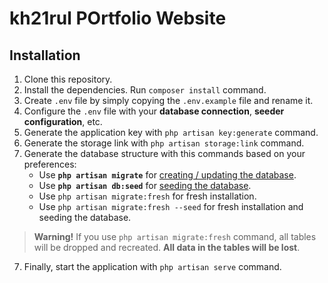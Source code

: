 # kh21rul POrtfolio Website

## Installation

1. Clone this repository.
2. Install the dependencies. Run `composer install` command.
3. Create `.env` file by simply copying the `.env.example` file and rename it.
4. Configure the `.env` file with your **database connection**, **seeder configuration**, etc.
5. Generate the application key with `php artisan key:generate` command.
6. Generate the storage link with `php artisan storage:link` command.
7. Generate the database structure with this commands based on your preferences:
    - Use **`php artisan migrate`** for [creating / updating the database](https://laravel.com/docs/9.x/migrations).
    - Use **`php artisan db:seed`** for [seeding the database](https://laravel.com/docs/9.x/seeding#running-seeders).
    - Use `php artisan migrate:fresh` for fresh installation.
    - Use `php artisan migrate:fresh --seed` for fresh installation and seeding the database.

> **Warning!** If you use `php artisan migrate:fresh` command, all tables will be dropped and recreated. **All data in the tables will be lost**.

7. Finally, start the application with `php artisan serve` command.
